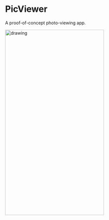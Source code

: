# PicViewer

A proof-of-concept photo-viewing app.

<img src="/Screenrecording/Screenrecording.gif" alt="drawing" width="320" height="600"/>

